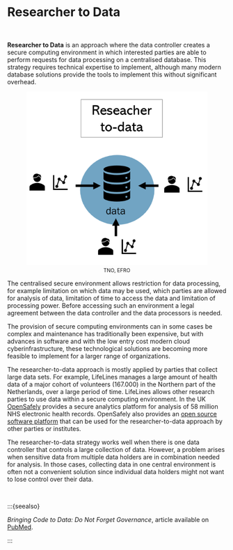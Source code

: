 # Researcher to Data

</br>

**Researcher to Data** is an approach where the data controller creates a secure computing environment in which interested parties are able to perform requests for data processing on a centralised database. This strategy requires technical expertise to implement, although many modern database solutions provide the tools to implement this without significant overhead.

<p align = "center">
<img src=".\_static\img\datastrategy2.png" height="398" />
</br>
<small>TNO, EFRO</small>
</p>

The centralised secure environment allows restriction for data processing, for example limitation on which data may be used, which parties are allowed for analysis of data, limitation of time to access the data and limitation of processing power. Before accessing such an environment a legal agreement between the data controller and the data processors is needed. 

The provision of secure computing environments can in some cases be complex and maintenance has traditionally been expensive, but with advances in software and with the low entry cost modern cloud cyberinfrastructure, these technological solutions are becoming more feasible to implement for a larger range of organizations. 

The researcher-to-data approach is mostly applied by parties that collect large data sets. For example, LifeLines manages a large amount of health data of a major cohort of volunteers (167.000) in the Northern part of the Netherlands, over a large period of time. LifeLines allows other research parties to use data within a secure computing environment. In the UK [OpenSafely](https://www.opensafely.org/) provides a secure analytics platform for analysis of 58 million NHS electronic health records. OpenSafely also provides an [open source software platform](https://github.com/opensafely-core) that can be used for the researcher-to-data approach by other parties or institutes.

The researcher-to-data strategy works well when there is one data controller that controls a large collection of data. However, a problem arises when sensitive data from multiple data holders are in combination needed for analysis. In those cases, collecting data in one central environment is often not a convenient solution since individual data holders might not want to lose control over their data.

 </br>

:::{seealso}

*Bringing Code to Data: Do Not Forget Governance*, article available on [PubMed](https://pubmed.ncbi.nlm.nih.gov/32540846/).

:::
